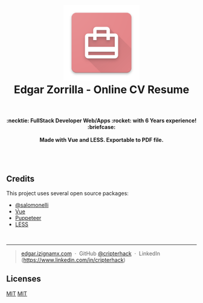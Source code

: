 <h1 align="center">
  <br>
  <a href="https://github.com/salomonelli/edgar-zorrilla-cv">
  <img src="src/assets/logo.png" alt="Markdownify" width="200"></a>
  <br>
  Edgar Zorrilla - Online CV Resume
  <br>
</h1>
<br>
<h4 align="center">
  :necktie: FullStack Developer Web/Apps :rocket: with 6 Years experience! :briefcase:
  <br><br>
  Made with Vue and LESS.
  Exportable to PDF file.
</h4>

<br>
<br>

## Credits

This project uses several open source packages:

- <a href="https://github.com/salomonelli" target="_blank">@salomonelli</a>
- <a href="https://github.com/vuejs/vue" target="_blank">Vue</a>
- <a href="https://github.com/GoogleChrome/puppeteer" target="_blank">Puppeteer</a>
- <a href="https://github.com/less/less.js" target="_blank">LESS</a>

<br>

---

> [edgar.izignamx.com](https://edgar.izignamx.com) &nbsp;&middot;&nbsp;
> GitHub [@cripterhack]() &nbsp;&middot;&nbsp;
> LinkedIn (https://www.linkedin.com/in/cripterhack)

## Licenses

[MIT](https://github.com/CripterHack/edgar-zorrilla-cv/blob/master/LICENSE)
[MIT](https://github.com/salomonelli/edgar-zorrilla-cv/blob/master/LICENCE.md)
